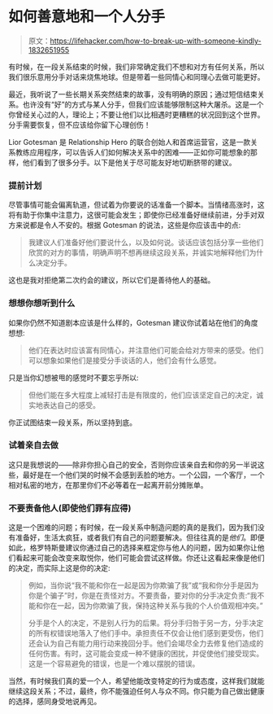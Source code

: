 # 如何善意地和一个人分手

> 原文：<https://lifehacker.com/how-to-break-up-with-someone-kindly-1832651955>

有时候，在一段关系结束的时候，我们非常确定我们不想和对方有任何关系，所以我们很乐意用分手对话来烧焦地球。但是带着一些同情心和同理心去做可能更好。



最近，我听说了一些长期关系突然结束的故事，没有明确的原因；通过短信结束关系。也许没有“好”的方式与某人分手，但我们应该能够限制这种大屠杀。这是一个你曾经关心过的人，理论上；不要让他们以比相遇时更糟糕的状况回到这个世界。分手需要恢复，但不应该给你留下心理创伤！

Lior Gotesman 是 Relationship Hero 的联合创始人和首席运营官，这是一款关系教练应用程序，可以告诉人们如何解决关系中的困难——正如你可能想象的那样，他们看到了很多分手。以下是他关于尽可能友好地切断脐带的建议。

### 提前计划

尽管事情可能会偏离轨道，但试着为你要说的话准备一个脚本。当情绪高涨时，这将有助于你集中注意力，这很可能会发生；即使你已经准备好继续前进，分手对双方来说都是令人不安的。根据 Gotesman 的说法，这些是你应该击中的点:

> 我建议人们准备好他们要说什么，以及如何说。谈话应该包括分享一些他们欣赏的对方的事情，明确声明不想再继续这段关系，并诚实地解释他们为什么决定分手。

这也是我对拒绝第二次约会的建议，所以它们是善待他人的基础。

### 想想你想听到什么

如果你仍然不知道剧本应该是什么样的，Gotesman 建议你试着站在他们的角度想想:

> 他们在表达时应该富有同情心，并注意他们可能会给对方带来的感受。他们可以想象如果他们是接受分手谈话的人，他们会有什么感觉。

只是当你幻想被甩的感觉时不要忘乎所以:

> 但他们能在多大程度上减轻打击是有限度的，他们应该坚定自己的决定，诚实地表达自己的感受。

你正试图结束一段关系，所以坚持到底。

### 试着亲自去做

这只是我想说的——除非你担心自己的安全，否则你应该亲自去和你的另一半说这些，最好是在一个他们哭的时候不会感到丢脸的地方。一个公园，一个客厅，一个相对私密的地方，在那里你们不必等着在一起离开前分摊账单。

### 不要责备他人(即使他们罪有应得)

这是一个困难的问题；有时候，在一段关系中制造问题的真的是我们，因为我们没有准备好，生活太疯狂，或者我们有自己的问题要解决。但往往真的是*他们*。即便如此，格罗特斯曼建议你通过自己的选择来框定你与他人的问题，因为如果你让他们看起来可能会改变来取悦你，他们可能会尝试这样做。你还让这看起来像是他们的决定，而实际上这是你的决定:

> 例如，当你说“我不能和你在一起是因为你欺骗了我”或“我和你分手是因为你是个骗子”时，你是在责怪对方。不要责备，要对你的分手决定负责:“我不能和你在一起，因为你欺骗了我，保持这种关系与我的个人价值观相冲突。”
> 
> 分手是个人的决定，不是别人行为的后果。将分手归咎于另一方，分手决定的所有权错误地落入了他们手中。承担责任不仅会让他们感到更受伤，他们还会认为自己有能力用行动来挽回分手。他们会竭尽全力去修复他们造成的任何伤害。有时，这可能会变成一种不健康的困扰，并促使他们接受现实。这是一个容易避免的错误，也是一个难以摆脱的错误。

当然，有时候我们真的爱一个人，希望他能改变特定的行为或态度，这样我们就能继续这段关系；不过，最终，你不能强迫任何人与众不同。你只能为自己做出健康的选择，感同身受地说再见。